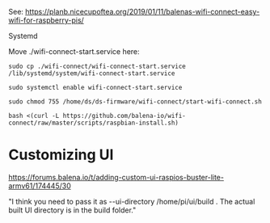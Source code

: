 See: https://planb.nicecupoftea.org/2019/01/11/balenas-wifi-connect-easy-wifi-for-raspberry-pis/

Systemd

Move ./wifi-connect-start.service here:

```
sudo cp ./wifi-connect/wifi-connect-start.service /lib/systemd/system/wifi-connect-start.service

sudo systemctl enable wifi-connect-start.service

sudo chmod 755 /home/ds/ds-firmware/wifi-connect/start-wifi-connect.sh

bash <(curl -L https://github.com/balena-io/wifi-connect/raw/master/scripts/raspbian-install.sh)
```

# Customizing UI 

https://forums.balena.io/t/adding-custom-ui-raspios-buster-lite-armv61/174445/30

"I think you need to pass it as --ui-directory /home/pi/ui/build . 
The actual built UI directory is in the build folder."

